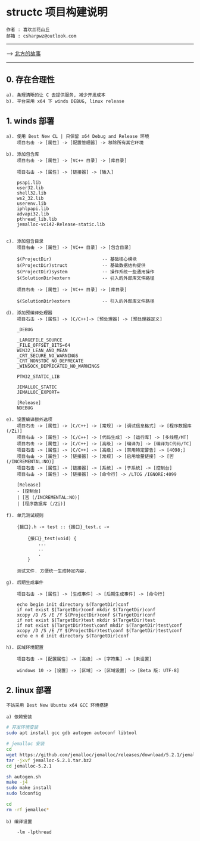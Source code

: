 ﻿# structc 项目构建说明

    作者 : 喜欢兰花山丘
    邮箱 : csharpwz@outlook.com

***

--> [北方的故事](http://music.163.com/#/song?id=37782112)

***

## 0. 存在合理性

    a). 条理清晰的让 C 去提供服务, 减少开发成本
    b). 平台采用 x64 下 winds DEBUG, linux release

## 1. winds 部署

    a). 使用 Best New CL | 只保留 x64 Debug and Release 环境
        项目右击 -> [属性] -> [配置管理器] -> 移除所有其它环境

    b). 添加包含库
        项目右击 -> [属性] -> [VC++ 目录] -> [库目录]

        项目右击 -> [属性] -> [链接器] -> [输入]

        psapi.lib
        user32.lib
        shell32.lib
        ws2_32.lib
        userenv.lib
        iphlpapi.lib
        advapi32.lib
        pthread_lib.lib
        jemalloc-vc142-Release-static.lib

        
    c). 添加包含目录
        项目右击 -> [属性] -> [VC++ 目录] -> [包含目录]

        $(ProjectDir)                   -- 基础核心模块
        $(ProjectDir)struct             -- 基础数据结构提供
        $(ProjectDir)system             -- 操作系统一些通用操作
        $(SolutionDir)extern            -- 引入的外部库文件路径

        项目右击 -> [属性] -> [VC++ 目录] -> [库目录]

        $(SolutionDir)extern            -- 引入的外部库文件路径

    d). 添加预编译处理器
        项目右击 -> [属性] -> [C/C++]-> [预处理器] -> [预处理器定义]

        _DEBUG

        _LARGEFILE_SOURCE
        _FILE_OFFSET_BITS=64
        WIN32_LEAN_AND_MEAN
        _CRT_SECURE_NO_WARNINGS
        _CRT_NONSTDC_NO_DEPRECATE
        _WINSOCK_DEPRECATED_NO_WARNINGS

        PTW32_STATIC_LIB

        JEMALLOC_STATIC
        JEMALLOC_EXPORT=

        [Release]
        NDEBUG

    e). 设置编译额外选项
        项目右击 -> [属性] -> [C/C++] -> [常规] -> [调试信息格式] -> [程序数据库 (/Zi)]
        项目右击 -> [属性] -> [C/C++] -> [代码生成] -> [运行库] -> [多线程/MT]
        项目右击 -> [属性] -> [C/C++] -> [高级] -> [编译为] -> [编译为C代码/TC]
        项目右击 -> [属性] -> [C/C++] -> [高级] -> [禁用特定警告] -> [4098;]
        项目右击 -> [属性] -> [链接器] -> [常规] -> [启用增量链接] -> [否 (/INCREMENTAL:NO)]
        项目右击 -> [属性] -> [链接器] -> [系统] -> [子系统] -> [控制台]
        项目右击 -> [属性] -> [链接器] -> [命令行] -> /LTCG /IGNORE:4099

        [Release]
        - [控制台]
        | [否 (/INCREMENTAL:NO)]
        | [程序数据库 (/Zi)]

    f). 单元测试规则

        {接口}.h -> test :: {接口}_test.c ->

            {接口}_test(void) {
                ...
                ..
                .
            }

        测试文件. 方便统一生成特定内容.

    g). 后期生成事件

        项目右击 -> [属性] -> [生成事件] -> [后期生成事件] -> [命令行]

        echo begin init directory $(TargetDir)conf
        if not exist $(TargetDir)conf mkdir $(TargetDir)conf
        xcopy /D /S /E /Y $(ProjectDir)conf $(TargetDir)conf
        if not exist $(TargetDir)test mkdir $(TargetDir)test
        if not exist $(TargetDir)test\conf mkdir $(TargetDir)test\conf
        xcopy /D /S /E /Y $(ProjectDir)test\conf $(TargetDir)test\conf
        echo e n d init directory $(TargetDir)conf

    h). 区域环境配置

        项目右击 -> [配置属性] -> [高级] -> [字符集] -> [未设置]

        windows 10 -> [设置] -> [区域] -> [区域设置] -> [Beta 版: UTF-8]

## 2. linux 部署

    不妨采用 Best New Ubuntu x64 GCC 环境搭建

    a) 依赖安装

```Bash
# 开发环境安装
sudo apt install gcc gdb autogen autoconf libtool

# jemalloc 安装
cd
wget https://github.com/jemalloc/jemalloc/releases/download/5.2.1/jemalloc-5.2.1.tar.bz2
tar -jxvf jemalloc-5.2.1.tar.bz2
cd jemalloc-5.2.1

sh autogen.sh
make -j4
sudo make install
sudo ldconfig

cd
rm -rf jemalloc*
```

    b) 编译设置

        -lm -lpthread
